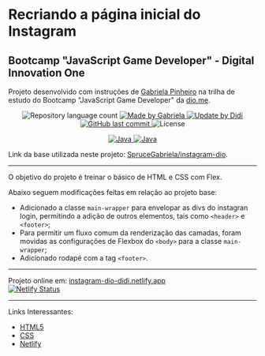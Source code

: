 # Recriando a página inicial do Instagram

## Bootcamp "JavaScript Game Developer" - Digital Innovation One

Projeto desenvolvido com instruções de [Gabriela Pinheiro] na trilha de estudo do Bootcamp "JavaScript Game Developer" da [dio.me].

<p align="center">
	<img alt="Repository language count" src="https://img.shields.io/github/languages/count/didifive/instagram-dio">
	<a href="https://www.linkedin.com/in/gabrielapinheiro129/">
		<img alt="Made by Gabriela" src="https://img.shields.io/badge/made%20by-Gabriela-blue">
	</a>
	<a href="https://www.linkedin.com/in/luis-carlos-zancanela/">
		<img alt="Update by Didi" src="https://img.shields.io/badge/update%20by-Didi-green">
	</a>
	<a href="https://github.com/didifive/instagram-dio/commits/master">
		<img alt="GitHub last commit" src="https://img.shields.io/github/last-commit/didifive/instagram-dio?color=blue">
	</a>
	<img alt="License" src="https://img.shields.io/badge/license-MIT-brightgreen?color=blue">
</p>

<p align="center">
  <a href="https://www.w3schools.com/html/">
	  <img alt="Java" src="https://img.shields.io/static/v1?color=red&label=Dev&message=HTML5&style=for-the-badge&logo=HTML5">
	</a>
  <a href="https://www.w3schools.com/css/">
	  <img alt="Java" src="https://img.shields.io/static/v1?color=blue&label=Dev&message=CSS&style=for-the-badge&logo=CSS3">
	</a>
</p>

Link da base utilizada neste projeto: [SpruceGabriela/instagram-dio].

---

O objetivo do projeto é treinar o básico de HTML e CSS com Flex.

Abaixo seguem modificações feitas em relação ao projeto base:
* Adicionado a classe `main-wrapper` para envelopar as divs do instagran login, permitindo a adição de outros elementos, tais como `<header>` e `<footer>`;
* Para permitir um fluxo comum da renderização das camadas, foram movidas as configurações de Flexbox do `<body>` para a classe `main-wrapper`;
* Adicionado rodapé com a tag `<footer>`.

---

Projeto online em: [instagram-dio-didi.netlify.app](https://instagram-dio-didi.netlify.app)  
[![Netlify Status](https://api.netlify.com/api/v1/badges/da641684-6d93-4b3d-8547-e44aca898353/deploy-status)](https://app.netlify.com/sites/instagram-dio-didi/deploys)

---

Links Interessantes:
* [HTML5]
* [CSS]
* [Netlify]

[dio.me]: https://dio.me/
[Gabriela Pinheiro]: https://www.linkedin.com/in/gabrielapinheiro129/
[SpruceGabriela/instagram-dio]: https://github.com/SpruceGabriela/instagram-dio
[didifive/instagram-dio]: https://github.com/didifive/instagram-dio
[HTML5]: https://www.w3schools.com/html/
[CSS]: https://www.w3schools.com/css/
[Netlify]: https://www.netlify.com/
